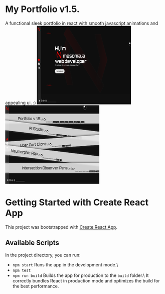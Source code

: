 # My Portfolio v1.5. 
A functional sleek portfolio in react with smooth javascript animations and appealing ui. :)
<img src="./src/assets/images/my-portfolio-screenshots (2).png" width="300px" height="250px" alt="hi">
<img src="./src/assets/images/my-portfolio-screenshots (1).png" width="300px" height="250px" alt="hi">

# Getting Started with Create React App

This project was bootstrapped with [Create React App](https://github.com/facebook/create-react-app).

## Available Scripts

In the project directory, you can run:

* `npm start` Runs the app in the development mode.\
* `npm test`
* `npm run build` Builds the app for production to the `build` folder.\ It correctly bundles React in production mode and optimizes the build for the best performance.

